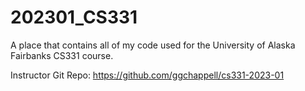 # 202301_CS331
A place that contains all of my code used for the University of Alaska Fairbanks CS331 course.

Instructor Git Repo: https://github.com/ggchappell/cs331-2023-01
